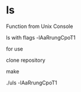 # ls

Function from Unix Console 

ls with flags -lAaRrungCpoT1

for use

clone repository

make

./uls -lAaRrungCpoT1
